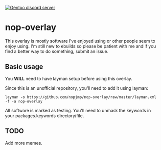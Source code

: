 [![Gentoo discord server](https://img.shields.io/discord/249111029668249601.svg?style=flat-square&label=Gentoo%20Linux)](https://discord.gg/Gentoo)

# nop-overlay

This overlay is mostly software I've enjoyed using or other people seem to enjoy using. I'm still new to ebuilds so please be patient with me and if you find a better way to do something, submit an issue.

## Basic usage

You **WILL** need to have layman setup before using this overlay.

Since this is an unofficial repository, you'll need to add it using layman:

```
layman -o https://github.com/nopjmp/nop-overlay/raw/master/layman.xml -f -a nop-overlay
```

All software is marked as testing. You'll need to unmask the keywords in your packages.keywords directory/file.

## TODO

Add more memes.
